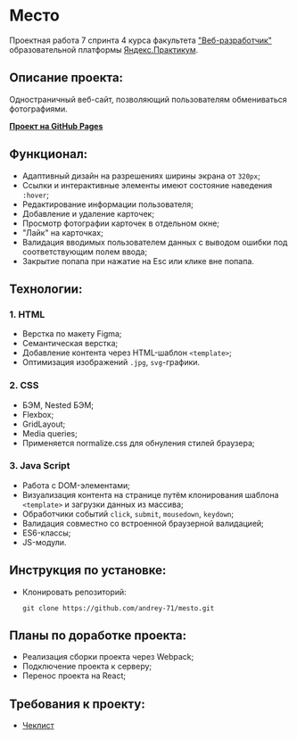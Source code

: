 # Место

Проектная работа 7 спринта 4 курса факультета ["Веб-разработчик"](https://practicum.yandex.ru/web/?utm_source=yandex&utm_medium=cpc&utm_campaign=Yan_Sch_RF_Webr_Razrab_Des_Intro_460&utm_content=sty_search:s_none:cid_56600998:gid_4359516496:pid_23387311960:aid_9838725511:crid_0:rid_:p_1:pty_premium:mty_syn:mkw_:dty_desktop:cgcid_0:rn_Москва:rid_213&utm_term=разработка%20web&yclid=4769457341696616776) образовательной платформы [Яндекс.Практикум](https://practicum.yandex.ru/).


## Описание проекта:
Одностраничный веб-сайт, позволяющий пользователям обмениваться фотографиями.

**[Проект на GitHub Pages](https://andrey-71.github.io/mesto/)**


## Функционал:
* Адаптивный дизайн на разрешениях ширины экрана от `320px`;
* Ссылки и интерактивные элементы имеют состояние наведения `:hover`;
* Редактирование информации пользователя;
* Добавление и удаление карточек;
* Просмотр фотографии карточек в отдельном окне;
* "Лайк" на карточках;
* Валидация вводимых пользователем данных с выводом ошибки под соответствующим полем ввода;
* Закрытие попапа при нажатие на Esc или клике вне попапа.



## Технологии:

### 1. HTML
* Верстка по макету Figma;
* Семантическая верстка;
* Добавление контента через HTML-шаблон `<template>`;
* Оптимизация изображений `.jpg`, `svg`-графики.

### 2. CSS
* БЭМ, Nested БЭМ;
* Flexbox;
* GridLayout;
* Media queries;
* Применяется normalize.css для обнуления стилей браузера;

### 3. Java Script
* Работа с DOM-элементами;
* Визуализация контента на странице путём клонирования шаблона `<template>` и загрузки данных из массива;
* Обработчики событий `click`, `submit`, `mousedown`, `keydown`;
* Валидация совместно со встроенной браузерной валидацией;
* ES6-классы;
* JS-модули.


## Инструкция по установке:
* Клонировать репозиторий:

    ```
    git clone https://github.com/andrey-71/mesto.git
    ```


## Планы по доработке проекта:
* Реализация сборки проекта через Webpack;
* Подключение проекта к серверу;
* Перенос проекта на React;


## Требования к проекту:
* [Чеклист](https://code.s3.yandex.net/web-developer/checklists/new-program/checklist-7/index.html)


